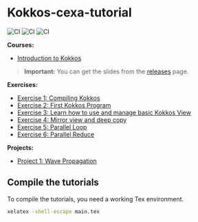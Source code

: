 # Kokkos-cexa-tutorial

![CI](https://github.com/CExA-project/cexa-kokkos-tutorials/actions/workflows/courses.yml/badge.svg)
![CI](https://github.com/CExA-project/cexa-kokkos-tutorials/actions/workflows/exercises.yml/badge.svg)
![CI](https://github.com/CExA-project/cexa-kokkos-tutorials/actions/workflows/projects.yml/badge.svg)

**Courses:**

- [Introduction to Kokkos](courses/01_beginners/README.md)

> **Important:** You can get the slides from the [releases](https://github.com/CExA-project/cexa-kokkos-tutorials/releases) page.

**Exercises:**

- [Exercise 1: Compiling Kokkos](exercises/01_compiling_kokkos/README.md)
- [Exercise 2: First Kokkos Program](exercises/02_first_program/README.md)
- [Exercise 3: Learn how to use and manage basic Kokkos View](exercises/03_basic_view/README.md)
- [Exercise 4: Mirror view and deep copy](exercises/04_deep_copy/README.md)
- [Exercise 5: Parallel Loop](exercises/05_parallel_loop/README.md)
- [Exercise 6: Parallel Reduce](exercises/06_parallel_reduce/README.md)

**Projects:**

- [Project 1: Wave Propagation](projects/wave/README.md)

## Compile the tutorials

To compile the tutorials, you need a working Tex environment.

```bash
xelatex -shell-escape main.tex
```